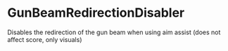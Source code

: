 # GunBeamRedirectionDisabler
 Disables the redirection of the gun beam when using aim assist (does not affect score, only visuals)
